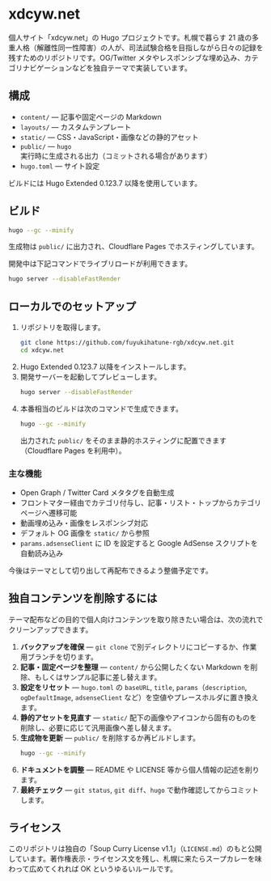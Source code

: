 # xdcyw.net

個人サイト「xdcyw.net」の Hugo プロジェクトです。札幌で暮らす 21 歳の多重人格（解離性同一性障害）の人が、司法試験合格を目指しながら日々の記録を残すためのリポジトリです。OG/Twitter メタやレスポンシブな埋め込み、カテゴリナビゲーションなどを独自テーマで実装しています。

## 構成
- `content/` — 記事や固定ページの Markdown
- `layouts/` — カスタムテンプレート
- `static/` — CSS・JavaScript・画像などの静的アセット
- `public/` — `hugo` 実行時に生成される出力（コミットされる場合があります）
- `hugo.toml` — サイト設定

ビルドには Hugo Extended 0.123.7 以降を使用しています。

## ビルド
```bash
hugo --gc --minify
```
生成物は `public/` に出力され、Cloudflare Pages でホスティングしています。

開発中は下記コマンドでライブリロードが利用できます。

```bash
hugo server --disableFastRender
```

## ローカルでのセットアップ
1. リポジトリを取得します。
   ```bash
   git clone https://github.com/fuyukihatune-rgb/xdcyw.net.git
   cd xdcyw.net
   ```
2. Hugo Extended 0.123.7 以降をインストールします。
3. 開発サーバーを起動してプレビューします。
   ```bash
   hugo server --disableFastRender
   ```
4. 本番相当のビルドは次のコマンドで生成できます。
   ```bash
   hugo --gc --minify
   ```
   出力された `public/` をそのまま静的ホスティングに配置できます（Cloudflare Pages を利用中）。

### 主な機能
- Open Graph / Twitter Card メタタグを自動生成
- フロントマター経由でカテゴリ付与し、記事・リスト・トップからカテゴリページへ遷移可能
- 動画埋め込み・画像をレスポンシブ対応
- デフォルト OG 画像を `static/` から参照
- `params.adsenseClient` に ID を設定すると Google AdSense スクリプトを自動読み込み

今後はテーマとして切り出して再配布できるよう整備予定です。

## 独自コンテンツを削除するには
テーマ配布などの目的で個人向けコンテンツを取り除きたい場合は、次の流れでクリーンアップできます。

1. **バックアップを確保** — `git clone` で別ディレクトリにコピーするか、作業用ブランチを切ります。
2. **記事・固定ページを整理** — `content/` から公開したくない Markdown を削除、もしくはサンプル記事に差し替えます。
3. **設定をリセット** — `hugo.toml` の `baseURL`, `title`, `params`（`description`, `ogDefaultImage`, `adsenseClient` など）を空値やプレースホルダに置き換えます。
4. **静的アセットを見直す** — `static/` 配下の画像やアイコンから固有のものを削除し、必要に応じて汎用画像へ差し替えます。
5. **生成物を更新** — `public/` を削除するか再ビルドします。
   ```bash
   hugo --gc --minify
   ```
6. **ドキュメントを調整** — README や LICENSE 等から個人情報の記述を削ります。
7. **最終チェック** — `git status`, `git diff`、`hugo` で動作確認してからコミットします。

## ライセンス
このリポジトリは独自の「Soup Curry License v1.1」（`LICENSE.md`）のもと公開しています。著作権表示・ライセンス文を残し、札幌に来たらスープカレーを味わって広めてくれれば OK というゆるいルールです。
